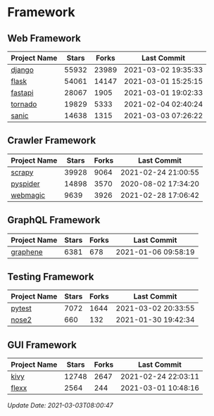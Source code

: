 # Framework

## Web Framework
| Project Name | Stars | Forks | Last Commit |
| ------------ | ----- | ----- | ----------- |
| [django](https://github.com/django/django) | 55932 | 23989 | 2021-03-02 19:35:33 |
| [flask](https://github.com/pallets/flask) | 54061 | 14147 | 2021-03-01 15:25:15 |
| [fastapi](https://github.com/tiangolo/fastapi) | 28067 | 1905 | 2021-03-01 19:02:33 |
| [tornado](https://github.com/tornadoweb/tornado) | 19829 | 5333 | 2021-02-04 02:40:24 |
| [sanic](https://github.com/sanic-org/sanic) | 14638 | 1315 | 2021-03-03 07:26:22 |

## Crawler Framework
| Project Name | Stars | Forks | Last Commit |
| ------------ | ----- | ----- | ----------- |
| [scrapy](https://github.com/scrapy/scrapy) | 39928 | 9064 | 2021-02-24 21:00:55 |
| [pyspider](https://github.com/binux/pyspider) | 14898 | 3570 | 2020-08-02 17:34:20 |
| [webmagic](https://github.com/code4craft/webmagic) | 9639 | 3926 | 2021-02-28 17:06:42 |

## GraphQL Framework
| Project Name | Stars | Forks | Last Commit |
| ------------ | ----- | ----- | ----------- |
| [graphene](https://github.com/graphql-python/graphene) | 6381 | 678 | 2021-01-06 09:58:19 |

## Testing Framework
| Project Name | Stars | Forks | Last Commit |
| ------------ | ----- | ----- | ----------- |
| [pytest](https://github.com/pytest-dev/pytest) | 7072 | 1644 | 2021-03-02 20:33:55 |
| [nose2](https://github.com/nose-devs/nose2) | 660 | 132 | 2021-01-30 19:42:34 |

## GUI Framework
| Project Name | Stars | Forks | Last Commit |
| ------------ | ----- | ----- | ----------- |
| [kivy](https://github.com/kivy/kivy) | 12748 | 2647 | 2021-02-24 22:03:11 |
| [flexx](https://github.com/flexxui/flexx) | 2564 | 244 | 2021-03-01 10:48:16 |

*Update Date: 2021-03-03T08:00:47*